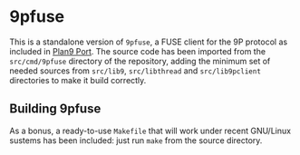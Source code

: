 9pfuse
======

This is a standalone version of `9pfuse`, a FUSE client for the 9P protocol
as included in [Plan9 Port](http://swtch.com/plan9port). The source code has
been imported from the `src/cmd/9pfuse` directory of the repository, adding
the minimum set of needed sources from `src/lib9`, `src/libthread` and
`src/lib9pclient` directories to make it build correctly.


Building 9pfuse
---------------

As a bonus, a ready-to-use `Makefile` that will work under recent GNU/Linux
sustems has been included: just run `make` from the source directory.

